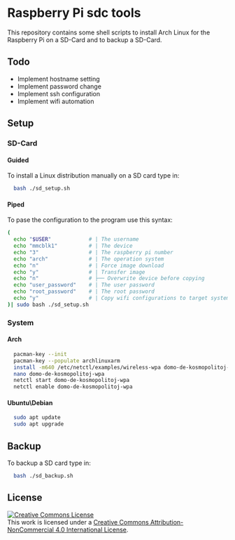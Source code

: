 # Raspberry Pi sdc tools
This repository contains some shell scripts to install Arch Linux for the Raspberry Pi on a SD-Card and to backup a SD-Card.
## Todo

- Implement hostname setting
- Implement password change
- Implement ssh configuration
- Implement wifi automation

## Setup
### SD-Card
#### Guided
To install a Linux distribution manually on a SD card type in:

```bash
  bash ./sd_setup.sh
```
#### Piped
To pase the configuration to the program use this syntax:
```bash
(
  echo "$USER"            # | The username
  echo "mmcblk1"          # | The device
  echo "3"                # | The raspberry pi number
  echo "arch"             # | The operation system
  echo "n"                # | Force image download
  echo "y"                # | Transfer image
  echo "n"                # ├── Overwrite device before copying
  echo "user_password"    # | The user password
  echo "root_password"    # | The root password
  echo "y"                # | Copy wifi configurations to target system
)| sudo bash ./sd_setup.sh
```

### System
#### Arch
```bash
  pacman-key --init
  pacman-key --populate archlinuxarm
  install -m640 /etc/netctl/examples/wireless-wpa domo-de-kosmopolitoj-wpa
  nano domo-de-kosmopolitoj-wpa
  netctl start domo-de-kosmopolitoj-wpa
  netctl enable domo-de-kosmopolitoj-wpa
```
#### Ubuntu\\Debian
```bash
  sudo apt update
  sudo apt upgrade
```
## Backup
To backup a SD card type in:

```bash
  bash ./sd_backup.sh
```

## License

<a rel="license" href="http://creativecommons.org/licenses/by-nc/4.0/"><img alt="Creative Commons License" style="border-width:0" src="https://i.creativecommons.org/l/by-nc/4.0/88x31.png" /></a><br />This work is licensed under a <a rel="license" href="http://creativecommons.org/licenses/by-nc/4.0/">Creative Commons Attribution-NonCommercial 4.0 International License</a>.

